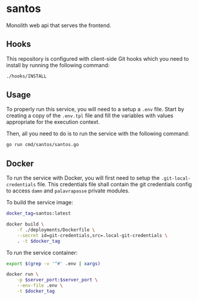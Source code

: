 # santos

Monolith web api that serves the frontend.

## Hooks

This repository is configured with client-side Git hooks which you need to install by running the following command:

```bash
./hooks/INSTALL
```

## Usage

To properly run this service, you will need to a setup a `.env` file. Start by creating a copy of the `.env.tpl` file and fill the variables with values appropriate for the execution context.

Then, all you need to do is to run the service with the following command:

```bash
go run cmd/santos/santos.go
```

## Docker

To run the service with Docker, you will first need to setup the `.git-local-credentials` file. This credentials file shall contain the git credentials config to access `damn` and `palavrapasse` private modules.

To build the service image:

```bash
docker_tag=santos:latest

docker build \
    -f ./deployments/Dockerfile \
    --secret id=git-credentials,src=.local-git-credentials \
    . -t $docker_tag
```

To run the service container:

```bash
export $(grep -v '^#' .env | xargs)

docker run \
    -p $server_port:$server_port \
    --env-file .env \
    -t $docker_tag
```